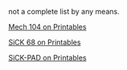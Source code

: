 not a complete list by any means. 

[Mech 104 on Printables](https://www.printables.com/model/413280-mechanical-keyboard-mech-104)

[]()


[SiCK 68 on Printables](https://www.printables.com/model/108577-mechanical-keyboard-sick-68)

[SiCK-PAD on Printables](https://www.printables.com/model/108573-mechanical-keyboard-sick-pad)

[]()

[]()
